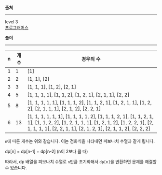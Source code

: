 **출처**<hr>
level 3   
[프로그래머스](https://programmers.co.kr/learn/courses/30/lessons/12914)
<br>

**풀이**<hr>

| n | 개수 | 경우의 수 |
|-|-|-|
| 1 | 1 | [1]|
| 2 | 2 | [1, 1], [2]|
| 3 | 3 | [1, 1, 1], [1, 2], [2, 1]|
| 4 | 5 | [1, 1, 1, 1], [1, 1, 2], [1, 2, 1], [2, 1, 1], [2, 2]|
| 5 | 8 | [1, 1, 1, 1, 1], [1, 1, 1, 2], [1, 1, 2, 1], [1, 2, 1, 1], [1, 2, 2], [2, 1, 1, 1], [2, 1, 2], [2, 2, 1]|
| 6 | 13 | [1, 1, 1, 1, 1, 1], [1, 1, 1, 1, 2], [1, 1, 1, 2, 1], [1, 1, 2, 1, 1], [1, 1, 2, 2], [1, 2, 1, 1, 1], [1, 2, 1, 2], [1, 2, 2, 1], [2, 1, 1, 1, 1], [2, 2, 1, 1], [2, 1, 2, 1], [2, 1, 1, 2], [2, 2, 2]|

`n`에 따른 개수는 위와 같습니다. 이는 점화식을 나타내면 피보나치 수열과 같게 됩니다.

dp[n] = dp[n-1] + dp[n-2] (n이 2보다 클 때)

따라서, dp 배열을 피보나치 수열로 `n`만큼 초기화해서 `dp[n]`을 반환하면 문제를 해결할 수 있습니다.